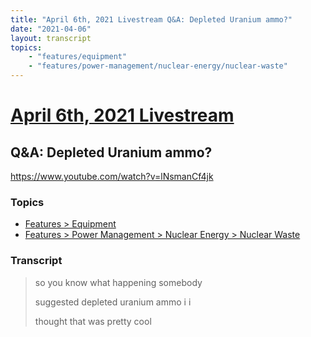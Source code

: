 ```yaml
---
title: "April 6th, 2021 Livestream Q&A: Depleted Uranium ammo?"
date: "2021-04-06"
layout: transcript
topics:
    - "features/equipment"
    - "features/power-management/nuclear-energy/nuclear-waste"
---
```

# [April 6th, 2021 Livestream](../2021-04-06.md)
## Q&A: Depleted Uranium ammo?
https://www.youtube.com/watch?v=lNsmanCf4jk

### Topics
* [Features > Equipment](../topics/features/equipment.md)
* [Features > Power Management > Nuclear Energy > Nuclear Waste](../topics/features/power-management/nuclear-energy/nuclear-waste.md)

### Transcript

> so you know what happening somebody
>
> suggested depleted uranium ammo i i
>
> thought that was pretty cool
